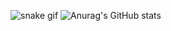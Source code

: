 ![snake gif](https://github.com/Krupeshgithub/Krupeshgithub/blob/output/github-contribution-grid-snake.svg)
![Anurag's GitHub stats](https://github-readme-stats.vercel.app/api?username=Krupeshgithub&theme=dark&show_icons=true)
